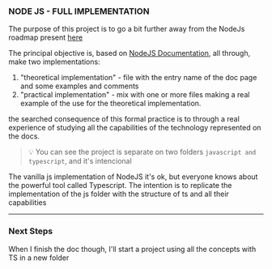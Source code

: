 ### NODE JS - FULL IMPLEMENTATION

The purpose of this project is to go a bit further away from the NodeJs roadmap present [here](https://github.com/aliyr/Nodejs-Developer-Roadmap/blob/master/ReadMe.md)

The principal objective is, based on [NodeJS Documentation](https://nodejs.org/api/documentation.html), all through, make two implementations: 

1) "theoretical implementation" - file with the entry name of the doc page and some examples and comments
2) "practical implementation" - mix with one or more files making a real example of the use for the theoretical implementation.

the searched consequence of this formal practice is to through a real experience of studying all the capabilities of the technology represented on the docs.

> 💡 You can see the project is separate on two folders `javascript and typescript`, and it's intencional



The vanilla js implementation of NodeJS it's ok, but everyone knows about the powerful tool called Typescript. The intention is to replicate the implementation of the js folder with the structure of ts and all their capabilities

---

### Next Steps

When I finish the doc though, I'll start a project using all the concepts with TS in a new folder  
